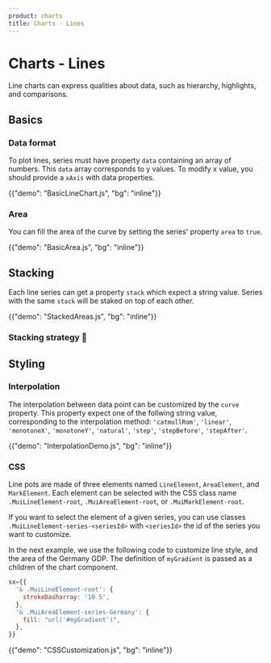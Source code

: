 ```yaml
---
product: charts
title: Charts - Lines
---
```


# Charts - Lines

<p class="description">Line charts can express qualities about data, such as hierarchy, highlights, and comparisons.</p>

## Basics

### Data format

To plot lines, series must have property `data` containing an array of numbers.
This `data` array corresponds to y values.
To modify x value, you should provide a `xAxis` with data properties.

{{"demo": "BasicLineChart.js", "bg": "inline"}}

### Area

You can fill the area of the curve by setting the series' property `area` to `true`.

{{"demo": "BasicArea.js", "bg": "inline"}}

## Stacking

Each line series can get a property `stack` which expect a string value.
Series with the same `stack` will be staked on top of each other.

{{"demo": "StackedAreas.js", "bg": "inline"}}

### Stacking strategy 🚧

## Styling

### Interpolation

The interpolation between data point can be customized by the `curve` property.
This property expect one of the follwing string value, corresponding to the interpolation method: `'catmullRom'`, `'linear'`, `'monotoneX'`, `'monotoneY'`, `'natural'`, `'step'`, `'stepBefore'`, `'stepAfter'`.

{{"demo": "InterpolationDemo.js", "bg": "inline"}}

### CSS

Line pots are made of three elements named `LineElement`, `AreaElement`, and `MarkElement`.
Each element can be selected with the CSS class name `.MuiLineElement-root`, `.MuiAreaElement-root`, or `.MuiMarkElement-root`.

If you want to select the element of a given series, you can use classes `.MuiLineElement-series-<seriesId>` with `<seriesId>` the id of the series you want to customize.

In the next example, we use the following code to customize line style, and the area of the Germany GDP.
The definition of `myGradient` is passed as a children of the chart component.

```jsx
sx={{
  '& .MuiLineElement-root': {
    strokeDasharray: '10 5',
  },
  '& .MuiAreaElement-series-Germany': {
    fill: "url('#myGradient')",
  },
}}
```

{{"demo": "CSSCustomization.js", "bg": "inline"}}
